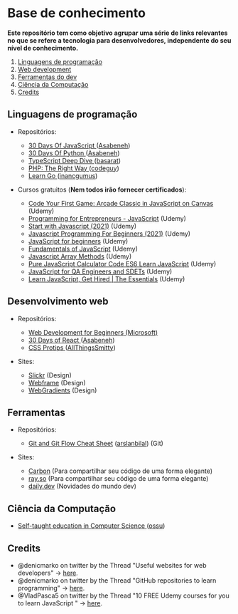 # Base de conhecimento

**Este repositório tem como objetivo agrupar uma série de links relevantes no que se refere a tecnologia para desenvolvedores, independente do seu nível de conhecimento.**

1. [Linguagens de programação](#languages)
2. [Web development](#web)
3. [Ferramentas do dev](#tools)
4. [Ciência da Computação](#cs)
5. [Credits](#credits)

## Linguagens de programação <a name="languages"></a>
  * Repositórios:
    * <a href="https://github.com/Asabeneh/30-Days-Of-JavaScript">30 Days Of JavaScript </a> (<a href="https://github.com/Asabeneh">Asabeneh</a>)
    * <a href="https://github.com/Asabeneh/30-Days-Of-Python">30 Days Of Python </a> (<a href="https://github.com/Asabeneh">Asabeneh</a>)
    * <a href="https://github.com/basarat/typescript-book">TypeScript Deep Dive </a> (<a href="https://github.com/basarat">basarat</a>)
    * <a href="https://github.com/codeguy/php-the-right-way/">PHP: The Right Way </a> (<a href="https://github.com/codeguy">codeguy</a>)
    * <a href="https://github.com/inancgumus/learngo">Learn Go </a> (<a href="https://github.com/inancgumus">inancgumus</a>)
  
  * Cursos gratuitos (**Nem todos irão fornecer certificados**):
    * <a href="https://www.udemy.com/course/code-your-first-game/">Code Your First Game: Arcade Classic in JavaScript on Canvas</a> (Udemy)
    * <a href="https://www.udemy.com/course/programming-for-entrepreneurs-javascript/">Programming for Entrepreneurs - JavaScript</a> (Udemy)
    * <a href="https://www.udemy.com/course/start-javascript/">Start with Javascript (2021)</a> (Udemy)
    * <a href="https://www.udemy.com/course/javascript-programming-for-beginners/">Javascript Programming For Beginners (2021)</a> (Udemy)
    * <a href="https://www.udemy.com/course/javascript-darwish/">JavaScript for beginners</a> (Udemy)
    * <a href="https://www.udemy.com/course/fundamentals-of-javascript-mask/">Fundamentals of JavaScript</a> (Udemy)
    * <a href="https://twitter.com/VladPasca5/status/1430878504833327105">Javascript Array Methods</a> (Udemy)
    * <a href="https://www.udemy.com/course/javascript-code-exercise/">Pure JavaScript Calculator Code ES6 Learn JavaScript</a> (Udemy)
    * <a href="https://www.udemy.com/course/javascript-for-qa-engineers-and-sdets/">JavaScript for QA Engineers and SDETs</a> (Udemy)
    * <a href="https://www.udemy.com/course/learn-javascript-get-hired-essentials/">Learn JavaScript, Get Hired | The Essentials</a> (Udemy)
  
## Desenvolvimento web <a name="web"></a>
* Repositórios: 
  * <a href="https://github.com/microsoft/Web-Dev-For-Beginners">Web Development for Beginners</a><a href="https://github.com/microsoft"> (Microsoft)</a>
  * <a href="https://github.com/Asabeneh/30-Days-Of-React">30 Days of React </a> (<a href="https://github.com/Asabeneh">Asabeneh</a>)
  * <a href="https://github.com/AllThingsSmitty/css-protips">CSS Protips </a> (<a href="https://github.com/AllThingsSmitty">AllThingsSmitty</a>)

* Sites:
  * <a href="https://slickr.vercel.app/app">Slickr</a> (Design)
  * <a href="https://webframe.xyz/">Webframe</a> (Design)
  * <a href="https://webgradients.com/">WebGradients</a> (Design)
  

## Ferramentas <a name="tools"></a>
  * Repositórios:
    * <a href="https://github.com/arslanbilal/git-cheat-sheet">Git and Git Flow Cheat Sheet</a> (<a href="https://github.com/arslanbilal">arslanbilal</a>) (Git)

  * Sites:
    * <a href="https://carbon.now.sh/">Carbon</a> (Para compartilhar seu código de uma forma elegante)
    * <a href="https://ray.so/">ray.so</a> (Para compartilhar seu código de uma forma elegante)
    * <a href="https://daily.dev/">daily.dev</a> (Novidades do mundo dev)
  
    
## Ciência da Computação <a name="cs"></a>
  * <a href="https://github.com/ossu/computer-science">Self-taught education in Computer Science </a> (<a href="https://github.com/ossu">ossu</a>)

## Credits <a name="credits"></a>
* @denicmarko on twitter by the Thread "Useful websites for web developers" -> <a href="https://twitter.com/denicmarko/status/1430843440976351234"> here</a>.
* @denicmarko on twitter by the Thread "GitHub repositories to learn programming" -> <a href="https://twitter.com/denicmarko/status/1429390999445512194"> here</a>.
* @VladPasca5 on twitter by the Thread "10 FREE Udemy courses for you to learn JavaScript
" -> <a href="https://twitter.com/VladPasca5/status/1430878504833327105"> here</a>.

